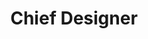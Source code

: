 ---
name: Jyoti Joshi
image: "https://3.bp.blogspot.com/-9LG5RVrSHz4/WrP2USYAkMI/AAAAAAAAAVg/sgz9GQBxgYU2XeZVbRwecSCZt_QQWT_HwCLcBGAs/s1600/jyoti-joshi.jpg"
title: Chief Designer
---